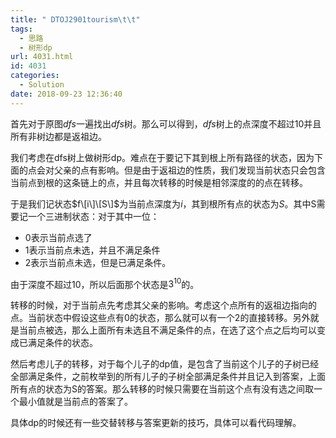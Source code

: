 ```yaml
---
title: " DTOJ2901tourism\t\t"
tags:
  - 思路
  - 树形dp
url: 4031.html
id: 4031
categories:
  - Solution
date: 2018-09-23 12:36:40
---
```


首先对于原图$dfs$一遍找出$dfs$树。那么可以得到，$dfs$树上的点深度不超过$10$并且所有非树边都是返祖边。

我们考虑在dfs树上做树形dp。难点在于要记下其到根上所有路径的状态，因为下面的点会对父亲的点有影响。但是由于返祖边的性质，我们发现当前状态只会包含当前点到根的这条链上的点，并且每次转移的时候是相邻深度的的点在转移。

于是我们记状态$f\[i\]\[S\]$为当前点深度为$i$，其到根所有点的状态为$S$。其中S需要记一个三进制状态：对于其中一位：

*   $0$表示当前点选了
*   $1$表示当前点未选，并且不满足条件
*   $2$表示当前点未选，但是已满足条件。  
    

由于深度不超过10，所以后面那个状态是$3^{10}$的。

转移的时候，对于当前点先考虑其父亲的影响。考虑这个点所有的返祖边指向的点。当前状态中假设这些点有$0$的状态，那么就可以有一个$2$的直接转移。另外就是当前点被选，那么上面所有未选且不满足条件的点，在选了这个点之后均可以变成已满足条件的状态。

然后考虑儿子的转移，对于每个儿子的dp值，是包含了当前这个儿子的子树已经全部满足条件，之前枚举到的所有儿子的子树全部满足条件并且记入到答案，上面所有点的状态为S的答案。那么转移的时候只需要在当前这个点有没有选之间取一个最小值就是当前点的答案了。

具体dp的时候还有一些交替转移与答案更新的技巧，具体可以看代码理解。